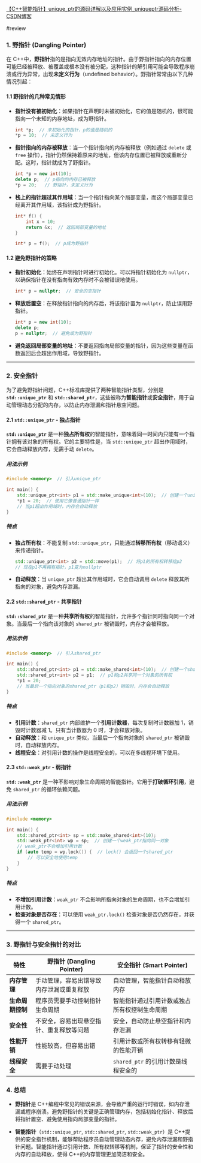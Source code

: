 [【C++智能指针】unique_ptr的源码详解以及应用实例_uniqueptr源码分析-CSDN博客](https://blog.csdn.net/b_r_ight/article/details/138039520)

#review
### 1. **野指针 (Dangling Pointer)**

在 C++中，**野指针**指的是指向无效内存地址的指针。由于野指针指向的内存位置可能已经被释放、被覆盖或根本没有被分配，这种指针的解引用可能会导致程序崩溃或行为异常，出现**未定义行为**（undefined behavior）。野指针常常由以下几种情况引起：


#### 1.1 野指针的几种常见情形

- **指针没有被初始化**：如果指针在声明时未被初始化，它的值是随机的，很可能指向一个未知的内存地址，成为野指针。
  ```cpp
  int *p;  // 未初始化的指针，p的值是随机的
  *p = 10;  // 未定义行为
  ```

- **指针指向的内存被释放**：当一个指针指向的内存被释放（例如通过 `delete` 或 `free` 操作），指针仍然保持着原来的地址，但该内存位置已被释放或重新分配。这时，指针就成为了野指针。
  ```cpp
  int *p = new int(10);
  delete p;  // p指向的内存已被释放
  *p = 20;   // 野指针，未定义行为
  ```

- **栈上的指针超过其作用域**：当一个指针指向某个局部变量，而这个局部变量已经离开其作用域，该指针成为野指针。
  ```cpp
  int* f() {
      int x = 10;
      return &x;  // 返回局部变量的地址
  }

  int* p = f();  // p成为野指针
  ```

#### 1.2 避免野指针的策略

- **指针初始化**：始终在声明指针时进行初始化。可以将指针初始化为 `nullptr`，以确保指针在没有指向有效内存时不会被错误地使用。
  ```cpp
  int* p = nullptr;  // 安全的空指针
  ```

- **释放后置空**：在释放指针指向的内存后，将该指针置为 `nullptr`，防止误用野指针。
  ```cpp
  int* p = new int(10);
  delete p;
  p = nullptr;  // 避免成为野指针
  ```

- **避免返回局部变量的地址**：不要返回指向局部变量的指针，因为这些变量在函数返回后会超出作用域，导致野指针。

---

### 2. **安全指针**

为了避免野指针问题，C++标准库提供了两种智能指针类型，分别是 **`std::unique_ptr`** 和 **`std::shared_ptr`**，这些被称为**智能指针**或**安全指针**，用于自动管理动态分配的内存，以防止内存泄漏和指针悬空问题。

#### 2.1 `std::unique_ptr` - 独占指针

**`std::unique_ptr`** 是一种**独占所有权**的智能指针，意味着同一时间内只能有一个指针拥有该对象的所有权。它的主要特性是，当 `std::unique_ptr` 超出作用域时，它会自动释放内存，无需手动 `delete`。

##### 用法示例
```cpp
#include <memory>  // 引入unique_ptr

int main() {
    std::unique_ptr<int> p1 = std::make_unique<int>(10);  // 创建一个unique_ptr
    *p1 = 20;  // 使用它像普通指针一样
    // 当p1超出作用域时，内存会自动释放
}
```

##### 特点
- **独占所有权**：不能复制 `std::unique_ptr`，只能通过**转移所有权**（移动语义）来传递指针。
  ```cpp
  std::unique_ptr<int> p2 = std::move(p1);  // 将p1的所有权转移给p2
  // 现在p1不再拥有指针，p1变为nullptr
  ```
- **自动释放**：当 `unique_ptr` 超出其作用域时，它会自动调用 `delete` 释放其所指向的对象，避免内存泄漏。

#### 2.2 `std::shared_ptr` - 共享指针

**`std::shared_ptr`** 是一种**共享所有权**的智能指针，允许多个指针同时指向同一个对象。当最后一个指向该对象的 `shared_ptr` 被销毁时，内存才会被释放。

##### 用法示例
```cpp
#include <memory>  // 引入shared_ptr

int main() {
    std::shared_ptr<int> p1 = std::make_shared<int>(10);  // 创建一个shared_ptr
    std::shared_ptr<int> p2 = p1;  // p1和p2共享同一个对象的所有权
    *p1 = 20;
    // 当最后一个指向对象的shared_ptr（p1和p2）销毁时，内存会自动释放
}
```

##### 特点
- **引用计数**：`shared_ptr` 内部维护一个**引用计数器**，每次复制时计数器加 1，销毁时计数器减 1。只有当计数器为 0 时，才会释放对象。
- **自动释放**：和 `unique_ptr` 类似，当最后一个指向对象的 `shared_ptr` 被销毁时，自动释放内存。
- **线程安全**：对引用计数的操作是线程安全的，可以在多线程环境下使用。

#### 2.3 `std::weak_ptr` - 弱指针

**`std::weak_ptr`** 是一种不影响对象生命周期的智能指针。它用于**打破循环引用**，避免 `shared_ptr` 的循环依赖问题。

##### 用法示例
```cpp
#include <memory>

int main() {
    std::shared_ptr<int> sp = std::make_shared<int>(10);
    std::weak_ptr<int> wp = sp;  // 创建一个weak_ptr指向同一对象
    // weak_ptr不会增加引用计数
    if (auto temp = wp.lock()) {  // lock() 会返回一个shared_ptr
        // 可以安全地使用temp
    }
}
```

##### 特点
- **不增加引用计数**：`weak_ptr` 不会影响所指向对象的生命周期，也不会增加引用计数。
- **检查对象是否存在**：可以使用 `weak_ptr.lock()` 检查对象是否仍然存在，并获得一个 `shared_ptr`。

---

### 3. **野指针与安全指针的对比**

| 特性                | 野指针 (Dangling Pointer)                     | 安全指针 (Smart Pointer)                   |
|---------------------|----------------------------------------------|--------------------------------------------|
| **内存管理**        | 手动管理，容易出错导致内存泄漏或重复释放      | 自动管理，智能指针自动释放内存              |
| **生命周期控制**    | 程序员需要手动控制指针生命周期                | 智能指针通过引用计数或独占所有权控制生命周期 |
| **安全性**          | 不安全，容易出现悬空指针、重复释放等问题      | 安全，自动防止悬空指针和内存泄漏            |
| **性能开销**        | 性能较高，但容易出错                          | 引用计数或所有权转移有轻微的性能开销        |
| **线程安全**        | 需要手动处理                                  | `shared_ptr` 的引用计数是线程安全的         |

### 4. **总结**

- **野指针**是 C++编程中常见的错误来源，会导致严重的运行时错误，如内存泄漏或程序崩溃。避免野指针的关键是正确管理内存，包括初始化指针、释放后将指针置空、避免使用指向局部变量的指针。
  
- **智能指针**（`std::unique_ptr`, `std::shared_ptr`, `std::weak_ptr`）是 C++提供的安全指针机制，能够帮助程序员自动管理动态内存，避免内存泄漏和野指针问题。智能指针通过引用计数、所有权转移等机制，保证了指针的安全性和内存的自动释放，使得 C++的内存管理更加简洁和安全。

